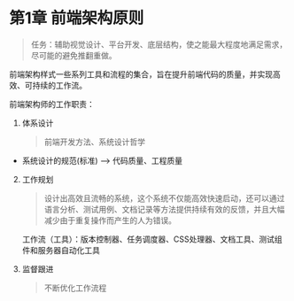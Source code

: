 # 第1章 前端架构原则

> 任务：辅助视觉设计、平台开发、底层结构，使之能最大程度地满足需求，尽可能的避免推翻重做。

前端架构样式一些系列工具和流程的集合，旨在提升前端代码的质量，并实现高效、可持续的工作流。

前端架构师的工作职责：

1. 体系设计

   > 前端开发方法、系统设计哲学

- 系统设计的规范(标准) --> 代码质量、工程质量

2. 工作规划

   > 设计出高效且流畅的系统，这个系统不仅能高效快速启动，还可以通过语言分析、测试用例、文档记录等方法提供持续有效的反馈，并且大幅减少由于重复操作而产生的人为错误。

   工作流（工具）：版本控制器、任务调度器、CSS处理器、文档工具、测试组件和服务器自动化工具

3. 监督跟进

   > 不断优化工作流程